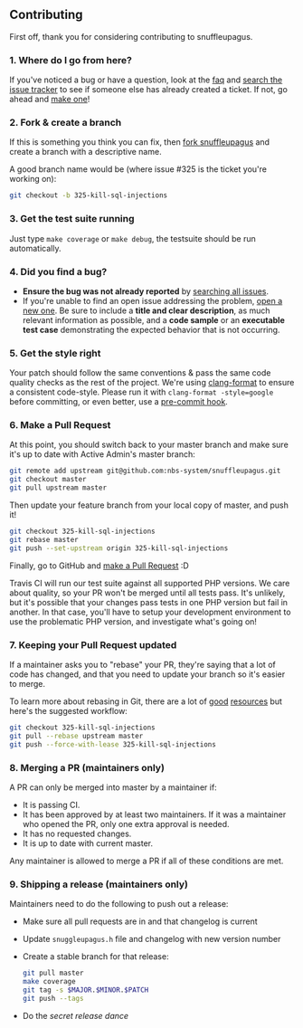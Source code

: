 ## Contributing

First off, thank you for considering contributing to snuffleupagus.

### 1. Where do I go from here?

If you've noticed a bug or have a question,
look at the [faq](https://snuffleupagus.readthedocs.io/faq.html) and
[search the issue tracker](https://github.com/nbs-system/snuffleupagus/issues) 
to see if someone else has already created a ticket. If not, go ahead and
[make one](https://github.com/nbs-system/snuffleupagus/issues/new)!

### 2. Fork & create a branch

If this is something you think you can fix,
then [fork snuffleupagus](https://help.github.com/articles/fork-a-repo) and
create a branch with a descriptive name.

A good branch name would be (where issue #325 is the ticket you're working on):

```sh
git checkout -b 325-kill-sql-injections
```

### 3. Get the test suite running

Just type `make coverage` or `make debug`, the testsuite should be run
automatically.

### 4. Did you find a bug?

* **Ensure the bug was not already reported** by
  [searching all issues](https://github.com/nbs-system/snuffleupagus/issues?q=).
* If you're unable to find an open issue addressing the problem,
  [open a new one](https://github.com/nbs-system/snuffleupagus/issues/new).
  Be sure to include a **title and clear description**,
  as much relevant information as possible, and a **code sample**
  or an **executable test case** demonstrating the expected behavior that is not
  occurring.


### 5. Get the style right

Your patch should follow the same conventions & pass the same code quality
checks as the rest of the project. We're using [clang-format](http://clang.llvm.org/docs/ClangFormat.html) to
ensure a consistent code-style. Please run it with `clang-format -style=google`
before committing, or even better, use a [pre-commit hook](https://github.com/andrewseidl/githook-clang-format).

### 6. Make a Pull Request

At this point, you should switch back to your master branch and make sure it's
up to date with Active Admin's master branch:

```sh
git remote add upstream git@github.com:nbs-system/snuffleupagus.git
git checkout master
git pull upstream master
```

Then update your feature branch from your local copy of master, and push it!

```sh
git checkout 325-kill-sql-injections
git rebase master
git push --set-upstream origin 325-kill-sql-injections
```

Finally, go to GitHub and [make a Pull Request](https://help.github.com/articles/creating-a-pull-request) :D

Travis CI will run our test suite against all supported PHP versions. We care
about quality, so your PR won't be merged until all tests pass. It's unlikely,
but it's possible that your changes pass tests in one PHP version but fail in
another. In that case, you'll have to setup your development environment 
to use the problematic PHP version, and investigate
what's going on!

### 7. Keeping your Pull Request updated

If a maintainer asks you to "rebase" your PR, they're saying that a lot of code
has changed, and that you need to update your branch so it's easier to merge.

To learn more about rebasing in Git, there are a lot of [good](http://git-scm.com/book/en/Git-Branching-Rebasing)
[resources](https://help.github.com/articles/interactive-rebase) but here's the suggested workflow:

```sh
git checkout 325-kill-sql-injections
git pull --rebase upstream master
git push --force-with-lease 325-kill-sql-injections
```

### 8. Merging a PR (maintainers only)

A PR can only be merged into master by a maintainer if:

* It is passing CI.
* It has been approved by at least two maintainers. If it was a maintainer who
  opened the PR, only one extra approval is needed.
* It has no requested changes.
* It is up to date with current master.

Any maintainer is allowed to merge a PR if all of these conditions are
met.

### 9. Shipping a release (maintainers only)

Maintainers need to do the following to push out a release:

* Make sure all pull requests are in and that changelog is current
* Update `snuggleupagus.h` file and changelog with new version number
* Create a stable branch for that release:

  ```sh
  git pull master
  make coverage
  git tag -s $MAJOR.$MINOR.$PATCH
  git push --tags
  ```
* Do the *secret release dance*